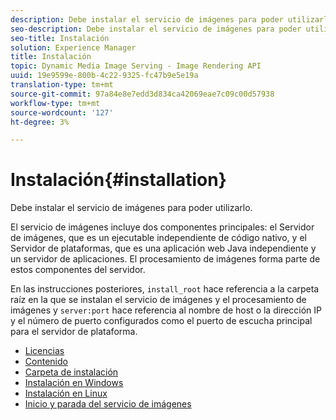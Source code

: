 ```yaml
---
description: Debe instalar el servicio de imágenes para poder utilizarlo.
seo-description: Debe instalar el servicio de imágenes para poder utilizarlo.
seo-title: Instalación
solution: Experience Manager
title: Instalación
topic: Dynamic Media Image Serving - Image Rendering API
uuid: 19e9599e-800b-4c22-9325-fc47b9e5e19a
translation-type: tm+mt
source-git-commit: 97a84e8e7edd3d834ca42069eae7c09c00d57938
workflow-type: tm+mt
source-wordcount: '127'
ht-degree: 3%

---
```



# Instalación{#installation}

Debe instalar el servicio de imágenes para poder utilizarlo.

El servicio de imágenes incluye dos componentes principales: el Servidor de imágenes, que es un ejecutable independiente de código nativo, y el Servidor de plataformas, que es una aplicación web Java independiente y un servidor de aplicaciones. El procesamiento de imágenes forma parte de estos componentes del servidor.

En las instrucciones posteriores, `install_root` hace referencia a la carpeta raíz en la que se instalan el servicio de imágenes y el procesamiento de imágenes y `server:port` hace referencia al nombre de host o la dirección IP y el número de puerto configurados como el puerto de escucha principal para el servidor de plataforma.

* [Licencias](c-licensing.md)
* [Contenido](c-contents.md)
* [Carpeta de instalación](c-install-folder.md)
* [Instalación en Windows](t-installing-on-windows/t-installing-on-windows.md)
* [Instalación en Linux](c-installing-linux/c-installing-linux.md)
* [Inicio y parada del servicio de imágenes](t-starting-and-stopping/t-starting-and-stopping.md)
